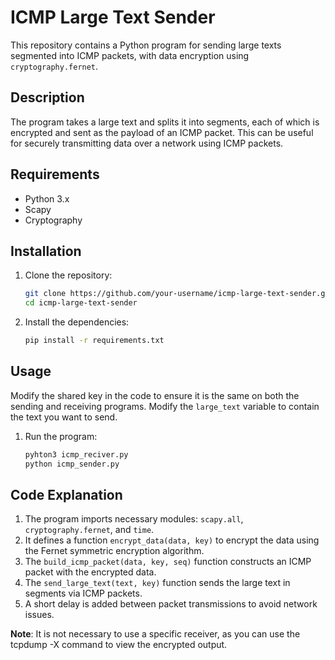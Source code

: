 # ICMP Large Text Sender

This repository contains a Python program for sending large texts segmented into ICMP packets, with data encryption using `cryptography.fernet`.

## Description

The program takes a large text and splits it into segments, each of which is encrypted and sent as the payload of an ICMP packet. This can be useful for securely transmitting data over a network using ICMP packets.

## Requirements

- Python 3.x
- Scapy
- Cryptography

## Installation

1. Clone the repository:
   ```bash
   git clone https://github.com/your-username/icmp-large-text-sender.git
   cd icmp-large-text-sender
2. Install the dependencies:
   ```bash
   pip install -r requirements.txt

## Usage

   Modify the shared key in the code to ensure it is the same on both the sending and receiving programs.
   Modify the `large_text` variable to contain the text you want to send.

   1. Run the program:
      ```bash
      pyhton3 icmp_reciver.py
      python icmp_sender.py

## Code Explanation

1. The program imports necessary modules: `scapy.all`, `cryptography.fernet`, and `time`.
2. It defines a function `encrypt_data(data, key)` to encrypt the data using the Fernet symmetric encryption algorithm.
3. The `build_icmp_packet(data, key, seq)` function constructs an ICMP packet with the encrypted data.
4. The `send_large_text(text, key)` function sends the large text in segments via ICMP packets.
5. A short delay is added between packet transmissions to avoid network issues.

**Note**: It is not necessary to use a specific receiver, as you can use the tcpdump -X command to view the encrypted output.
